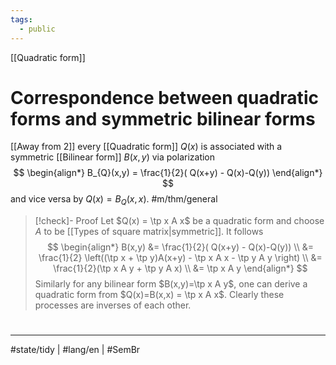 ```yaml
---
tags:
  - public
---
```

[[Quadratic form]]
# Correspondence between quadratic forms and symmetric bilinear forms

[[Away from 2]] every [[Quadratic form]] $Q(x)$ is associated with a symmetric [[Bilinear form]] $B(x,y)$ via polarization
$$
\begin{align*}
B_{Q}(x,y) = \frac{1}{2}( Q(x+y) - Q(x)-Q(y))
\end{align*}
$$
and vice versa by $Q(x) = B_{Q}(x,x)$. #m/thm/general

> [!check]- Proof
> Let $Q(x) = \tp x A x$ be a quadratic form and choose $A$ to be [[Types of square matrix|symmetric]].
> It follows
> $$
> \begin{align*}
> B(x,y) &= \frac{1}{2}( Q(x+y) - Q(x)-Q(y)) \\
> &= \frac{1}{2} \left((\tp x + \tp y)A(x+y) - \tp x A x - \tp y A y \right) \\
> &= \frac{1}{2}(\tp x A y + \tp y A x) \\
> &= \tp x A y
> \end{align*}
> $$
> Similarly for any bilinear form $B(x,y)=\tp x A y$, one can derive a quadratic form from $Q(x)=B(x,x) = \tp x A x$.
> Clearly these processes are inverses of each other.
> <span class="QED"/>

#
---
#state/tidy | #lang/en | #SemBr
